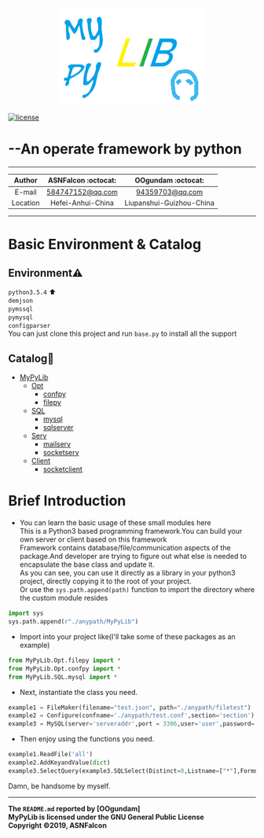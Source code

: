 <div  align="center">    
	<img src="./filetest/logo.png" width = "300" height = "200" alt="logo" />
</div>

[![license](https://img.shields.io/github/license/devcode-it/MyPyLib.svg)](https://github.com/ASNFalcon/MyPyLib/blob/master/LICENSE)

--An operate framework by python
===========================

****
|Author|ASNFalcon :octocat:|OOgundam :octocat:|
|:---:|:---:|:---:
|E-mail|584747152@qq.com|94359703@qq.com
|Location|Hefei-Anhui-China|Liupanshui-Guizhou-China
****

# Basic Environment & Catalog
## Environment:warning:
`python3.5.4` :arrow_up:  
`demjson`   
`pymssql`   
`pymysql`   
`configparser`    
You can just clone this project and run `base.py` to install all the support  
## Catalog:bookmark_tabs:
* [MyPyLib](./)
	* [Opt](./Opt)
		* [confpy](./Opt/README.md#mypyliboptconfpy)
		* [filepy](./Opt/README.md#mypyliboptfilepy)
	* [SQL](./SQL)
		* [mysql](./SQL/README.md#mypylibsqlmysql)
		* [sqlserver](./SQL/README.md#mypylibsqlsqlserver)
	* [Serv](./Serv)
		* [mailserv](./Serv/README.md#mypylibservmailserv)
		* [socketserv](./Serv/README.md#mypylibservsocketserv)
	* [Client](./Client)
		* [socketclient](./Client/README.md#mypylibclientsocketclient)

# Brief Introduction
* You can learn the basic usage of these small modules here  
This is a Python3 based programming framework.You can build your own server or client based on this framework  
Framework contains database/file/communication aspects of the package.And developer are trying to figure out what else is needed to encapsulate the base class and update it.  
As you can see, you can use it directly as a library in your python3 project, directly copying it to the root of your project.   
Or use the `sys.path.append(path)` function to import the directory where the custom module resides   
```python
import sys
sys.path.append(r"./anypath/MyPyLib")
```
* Import into your project like(I'll take some of these packages as an example)
```python
from MyPyLib.Opt.filepy import *
from MyPyLib.Opt.confpy import *
from MyPyLib.SQL.mysql import *
```
* Next, instantiate the class you need.  
```python
example1 = FileMaker(filename="test.json", path="./anypath/filetest")
example2 = Configure(confname='./anypath/test.conf',section='section')
example3 = MySQL(server='serveraddr',port = 3306,user='user',password='password',database="database")
```
* Then enjoy using the functions you need.  
```python
example1.ReadFile('all')
example2.AddKeyandValue(dict)
example3.SelectQuery(example3.SQLSelect(Distinct=0,Listname=["*"],Formname="`user`",const=" "))
```
Damn, be handsome by myself.  

------
__The `README.md` reported by [OOgundam]__  
__MyPyLib is licensed under the GNU General Public License__   
__Copyright ©2019, ASNFalcon__
